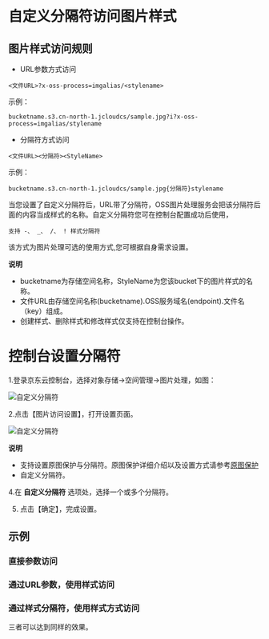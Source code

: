 # 自定义分隔符访问图片样式

## 图片样式访问规则

* URL参数方式访问

```
<文件URL>?x-oss-process=imgalias/<stylename>

```
示例：

```
bucketname.s3.cn-north-1.jcloudcs/sample.jpg?i?x-oss-process=imgalias/stylename 

```
* 分隔符方式访问
```
<文件URL><分隔符><StyleName>

```
示例：

```
bucketname.s3.cn-north-1.jcloudcs/sample.jpg{分隔符}stylename

```
当您设置了自定义分隔符后，URL带了分隔符，OSS图片处理服务会把该分隔符后面的内容当成样式的名称。自定义分隔符您可在控制台配置成功后使用，
```
支持 -、 _、 /、 ! 样式分隔符

``` 
该方式为图片处理可选的使用方式,您可根据自身需求设置。

**说明**

* bucketname为存储空间名称，StyleName为您该bucket下的图片样式的名称。
* 文件URL由存储空间名称(bucketname).OSS服务域名(endpoint).文件名（key）组成。
* 创建样式、删除样式和修改样式仅支持在控制台操作。

# 控制台设置分隔符

1.登录京东云控制台，选择对象存储->空间管理->图片处理，如图：

 ![自定义分隔符](../../../../image/Object-Storage-Service/OSS-148.png)
 
 2.点击【图片访问设置】，打开设置页面。
 
 ![自定义分隔符](../../../../image/Object-Storage-Service/OSS-149.png)
 
 **说明**
 
 * 支持设置原图保护与分隔符。原图保护详细介绍以及设置方式请参考[原图保护](../../../../image/Object-Storage-Service/OSS-148.png)
 * 自定义分隔符。
 
 4.在 **自定义分隔符** 选项处，选择一个或多个分隔符。
 
5. 点击【确定】，完成设置。

## 示例
### 直接参数访问


### 通过URL参数，使用样式访问

### 通过样式分隔符，使用样式方式访问


三者可以达到同样的效果。


